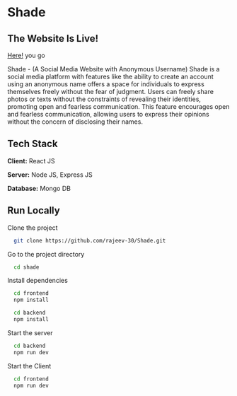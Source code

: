 
# Shade
## The Website Is Live! <br>
[Here!](https://shade-rx.onrender.com) you go  


Shade - (A Social Media Website with Anonymous Username)
Shade is a social media platform with features like the ability to create an account using an anonymous name offers a space for individuals to express themselves freely without the fear of judgment. Users can freely share photos or texts without the constraints of revealing their identities, promoting open and fearless communication. This feature encourages open and fearless communication, allowing users to express their opinions without the concern of disclosing their names. 
## Tech Stack

**Client:** React JS

**Server:** Node JS, Express JS

**Database:** Mongo DB
  

## Run Locally

Clone the project

```bash
  git clone https://github.com/rajeev-30/Shade.git
```

Go to the project directory

```bash
  cd shade
```

Install dependencies

```bash
  cd frontend
  npm install
```
```bash
  cd backend
  npm install
```

Start the server

```bash
  cd backend
  npm run dev
```
Start the Client

```bash
  cd frontend
  npm run dev
```



  
